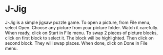 # J-Jig

J-Jig is a simple jigsaw puzzle game.
To open a picture, from File menu, select Open. Choose any picture from your
picture folder. Watch it carefully. When ready, click on Start in File menu.
To swap 2 pieces of picture blocks, click on first block to select it. The block
will be highlighted. Then click on second block. They will swap places.
When done, click on Done in File menu.
